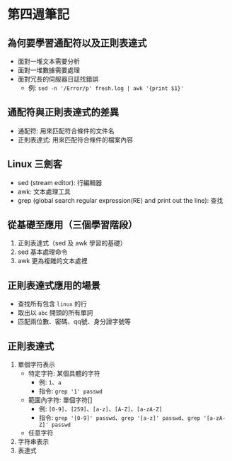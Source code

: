 # 第四週筆記
## 為何要學習通配符以及正則表達式
* 面對一堆文本需要分析
* 面對一堆數據需要處理
* 面對冗長的伺服器日誌找錯誤
    + 例: `sed -n '/Error/p' fresh.log | awk '{print $1}'`
## 通配符與正則表達式的差異
* 通配符: 用來匹配符合條件的文件名
* 正則表達式: 用來匹配符合條件的檔案內容
## Linux 三劍客
* sed (stream editor): 行編輯器
* awk: 文本處理工具
* grep (global search regular expression(RE) and print out the line): 查找
## 從基礎至應用（三個學習階段）
1. 正則表達式（sed 及 awk 學習的基礎）
2. sed 基本處理命令
3. awk 更為複雜的文本處裡
## 正則表達式應用的場景
* 查找所有包含 `linux` 的行
* 取出以 `abc` 開頭的所有單詞
* 匹配兩位數、密碼、qq號、身分證字號等
## 正則表達式
1. 單個字符表示
    * 特定字符: 某個具體的字符
        * 例: `1`、`a`
        * 指令: `grep '1' passwd`
    * 範圍內字符: 單個字符[]
        * 例: `[0-9]`、`[259]`、`[a-z]`、`[A-Z]`、`[a-zA-Z]`
        * 指令: `grep '[0-9]' passwd`、`grep '[a-z]' passwd`、`grep '[a-zA-Z]' passwd`
    * 任意字符
2. 字符串表示
3. 表達式

